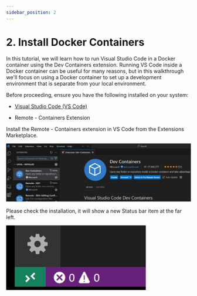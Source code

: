 ```yaml
---
sidebar_position: 2
---
```


# 2. Install Docker Containers

In this tutorial, we will learn how to run Visual Studio Code in a Docker container using the Dev Containers extension. Running VS Code inside a Docker container can be useful for many reasons, but in this walkthrough we'll focus on using a Docker container to set up a development environment that is separate from your local environment.

Before proceeding, ensure you have the following installed on your system:

- [Visual Studio Code (VS Code)](https://code.visualstudio.com/)

- Remote - Containers Extension

Install the Remote - Containers extension in VS Code from the Extensions Marketplace.

![alt text](image-1.png)

Please check the installation, it will show a new Status bar item at the far left.

![alt text](image-2.png)